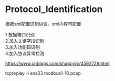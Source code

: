 # Protocol_Identification

根据xml配置识别协议，xml内容可配置

1.根据端口识别</br>
2.加入关键字段识别</br>
3.加入功能码识别</br>
4.加入协议异常检测</br>

https://www.cnblogs.com/shappy/p/4592729.html

tcpreplay -i ens33 modbus1-10.pcap
